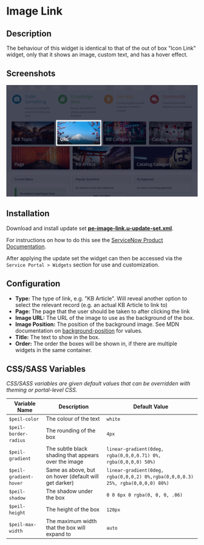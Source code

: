 # Image Link

## Description

The behaviour of this widget is identical to that of the out of box "Icon Link" widget, only that it shows an image, custom text, and has a hover effect.

## Screenshots
![](../images/pe-image-link.jpg)

## Installation
Download and install update set **[pe-image-link.u-update-set.xml](https://github.com/platform-experience/serviceportal-widget-library/blob/master/pe-image-link/pe-image-link.u-update-set.xml)**.

For instructions on how to do this see the [ServiceNow Product Documentation]((https://docs.servicenow.com/bundle/kingston-application-development/page/build/system-update-sets/task/t_SaveAnUpdateSetAsAnXMLFile.html)).

After applying the update set the widget can then be accessed via the `Service Portal > Widgets` section for use and customization.


## Configuration

- **Type:** The type of link, e.g. "KB Article". Will reveal another option to select the relevant record (e.g. an actual KB Article to link to)
- **Page:** The page that the user should be taken to after clicking the link
- **Image URL:** The URL of the image to use as the background of the box.
- **Image Position:** The position of the background image. See MDN documentation on [background-position](https://developer.mozilla.org/en-US/docs/Web/CSS/background-position) for values.
- **Title:** The text to show in the box.
- **Order:** The order the boxes will be shown in, if there are multiple widgets in the same container.


## CSS/SASS Variables

_CSS/SASS variables are given default values that can be overridden with theming or portal-level CSS._

| Variable Name          | Description                                           | Default Value                                                                  |
|------------------------|-------------------------------------------------------|--------------------------------------------------------------------------------|
| `$peil-color`          | The colour of the text                                | `white`                                                                          |
| `$peil-border-radius`  | The rounding of the box                               | `4px`                                                                           |
| `$peil-gradient`       | The subtle black shading that appears over the image  | `linear-gradient(0deg, rgba(0,0,0,0.71) 0%, rgba(0,0,0,0) 50%)`               |
| `$peil-gradient-hover` | Same as above, but on hover (default will get darker) | `linear-gradient(0deg, rgba(0,0,0,2) 0%,rgba(0,0,0,0.3) 25%, rgba(0,0,0,0) 80%)` |
| `$peil-shadow`         | The shadow under the box                              | `0 0 6px 0 rgba(0, 0, 0, .06)`                                                   |
| `$peil-height`         | The height of the box                                 | `120px  `                                                                        |
| `$peil-max-width`      | The maximum width that the box will expand to         |` auto `                                                                          |